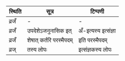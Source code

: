 | स्थिति | सूत्र | टिप्पणी |
| ----- | ------- | ------ |
| व्रजँ | - | - |
| व्रजँ | उपदेशेऽजनुनासिक इत् | अँ-इत्यस्य इत्संज्ञा |
| व्रजँ | शेषात् कर्तरि परस्मैपदम् | इति परस्मैपदम् |
| व्रज् | तस्य लोपः | इत्संज्ञकस्य लोपः |

